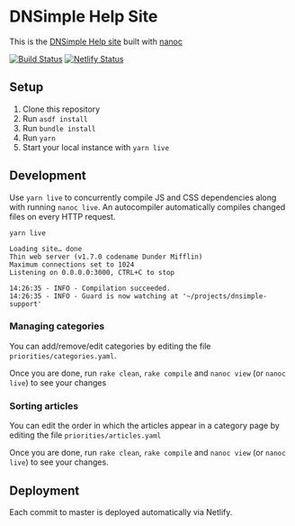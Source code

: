# DNSimple Help Site

This is the [DNSimple Help site](https://support.dnsimple.com) built with [nanoc](http://nanoc.stoneship.org/)

[![Build Status](https://travis-ci.org/dnsimple/dnsimple-support.svg?branch=master)](https://travis-ci.org/dnsimple/dnsimple-support)
[![Netlify Status](https://api.netlify.com/api/v1/badges/f63d313f-9855-48e1-abb1-8b38c8e0d5bd/deploy-status)](https://app.netlify.com/sites/dnsimple-support/deploys)


## Setup

1. Clone this repository
2. Run `asdf install`
3. Run `bundle install`
4. Run `yarn`
5. Start your local instance with `yarn live`

## Development

Use `yarn live` to concurrently compile JS and CSS dependencies along with running `nanoc live`.
An autocompiler automatically compiles changed files on every HTTP request.

```shell
yarn live

Loading site… done
Thin web server (v1.7.0 codename Dunder Mifflin)
Maximum connections set to 1024
Listening on 0.0.0.0:3000, CTRL+C to stop

14:26:35 - INFO - Compilation succeeded.
14:26:35 - INFO - Guard is now watching at '~/projects/dnsimple-support'
```

### Managing categories

You can add/remove/edit categories by editing the file `priorities/categories.yaml`.

Once you are done, run `rake clean`, `rake compile` and `nanoc view` (or `nanoc live`) to see your changes

### Sorting articles

You can edit the order in which the articles appear in a category page by editing the file `priorities/articles.yaml`

Once you are done, run `rake clean`, `rake compile` and `nanoc view` (or `nanoc live`) to see your changes.

## Deployment

Each commit to master is deployed automatically via Netlify.

